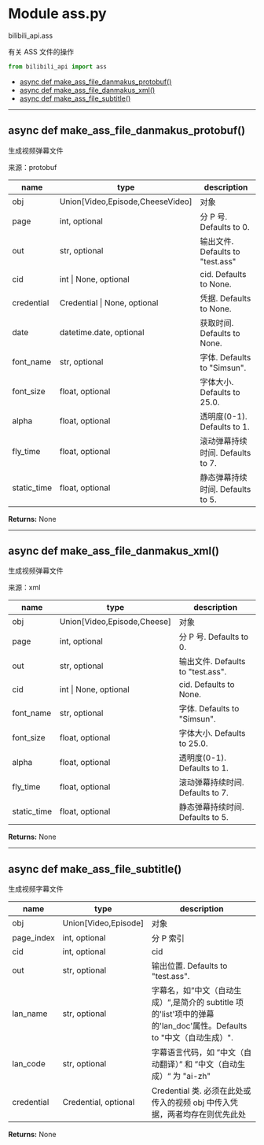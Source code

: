 # Module ass.py


bilibili_api.ass

有关 ASS 文件的操作


``` python
from bilibili_api import ass
```

- [async def make\_ass\_file\_danmakus\_protobuf()](#async-def-make\_ass\_file\_danmakus\_protobuf)
- [async def make\_ass\_file\_danmakus\_xml()](#async-def-make\_ass\_file\_danmakus\_xml)
- [async def make\_ass\_file\_subtitle()](#async-def-make\_ass\_file\_subtitle)

---

## async def make_ass_file_danmakus_protobuf()

生成视频弹幕文件

来源：protobuf


| name | type | description |
| - | - | - |
| obj | Union[Video,Episode,CheeseVideo] | 对象 |
| page | int, optional | 分 P 号. Defaults to 0. |
| out | str, optional | 输出文件. Defaults to "test.ass" |
| cid | int \| None, optional | cid. Defaults to None. |
| credential | Credential \| None, optional | 凭据. Defaults to None. |
| date | datetime.date, optional | 获取时间. Defaults to None. |
| font_name | str, optional | 字体. Defaults to "Simsun". |
| font_size | float, optional | 字体大小. Defaults to 25.0. |
| alpha | float, optional | 透明度(0-1). Defaults to 1. |
| fly_time | float, optional | 滚动弹幕持续时间. Defaults to 7. |
| static_time | float, optional | 静态弹幕持续时间. Defaults to 5. |

**Returns:** None



---

## async def make_ass_file_danmakus_xml()

生成视频弹幕文件

来源：xml


| name | type | description |
| - | - | - |
| obj | Union[Video,Episode,Cheese] | 对象 |
| page | int, optional | 分 P 号. Defaults to 0. |
| out | str, optional | 输出文件. Defaults to "test.ass". |
| cid | int \| None, optional | cid. Defaults to None. |
| font_name | str, optional | 字体. Defaults to "Simsun". |
| font_size | float, optional | 字体大小. Defaults to 25.0. |
| alpha | float, optional | 透明度(0-1). Defaults to 1. |
| fly_time | float, optional | 滚动弹幕持续时间. Defaults to 7. |
| static_time | float, optional | 静态弹幕持续时间. Defaults to 5. |

**Returns:** None



---

## async def make_ass_file_subtitle()

生成视频字幕文件


| name | type | description |
| - | - | - |
| obj | Union[Video,Episode] | 对象 |
| page_index | int, optional | 分 P 索引 |
| cid | int, optional | cid |
| out | str, optional | 输出位置. Defaults to "test.ass". |
| lan_name | str, optional | 字幕名，如”中文（自动生成）“,是简介的 subtitle 项的'list'项中的弹幕的'lan_doc'属性。Defaults to "中文（自动生成）". |
| lan_code | str, optional | 字幕语言代码，如 ”中文（自动翻译）” 和 ”中文（自动生成）“ 为 "ai-zh" |
| credential | Credential, optional | Credential 类. 必须在此处或传入的视频 obj 中传入凭据，两者均存在则优先此处 |

**Returns:** None




